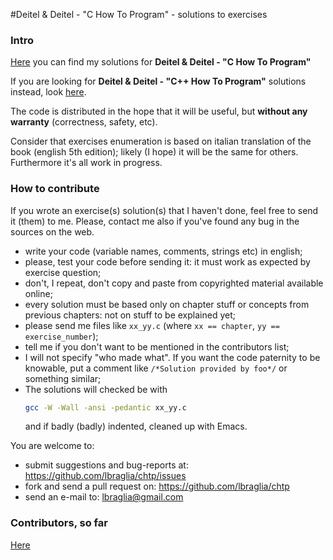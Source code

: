 #Deitel &amp; Deitel - "C How To Program" - solutions to exercises

### Intro

[Here](https://github.com/lbraglia/chtp/tree/master/src) you can
find my solutions for **Deitel &amp; Deitel - "C How To Program"**

If you are looking for **Deitel &amp; Deitel - "C++ How To Program"**
solutions instead, look
[here](https://github.com/lbraglia/cpphtp).

The code is distributed in the hope that it will be useful, but
**without any warranty** (correctness, safety, etc).

Consider that exercises enumeration is based on italian
translation of the book (english 5th edition); likely (I hope) it
will be the same for others. Furthermore it's all work in progress.

### How to contribute

If you wrote an exercise(s) solution(s) that I haven't done, feel
free to send it (them) to me. Please, contact me also if
you've found any bug in the sources on the web. 

* write your code (variable names, comments, strings etc) in
english;
* please, test your code before sending it: it must work as
expected by exercise question;
* don't, I repeat, don't copy and paste from copyrighted material
available online;
* every solution must be based only on chapter stuff or concepts
from previous chapters: not on stuff to be explained yet;
* please send me files like `xx_yy.c` (where `xx == chapter`, `yy ==
exercise_number`);
* tell me if you don't want to be mentioned in the contributors
list;
* I will not specify "who made what". If
you want the code paternity to be knowable, put a comment like
`/*Solution provided by foo*/` or something similar;
* The solutions will checked be with
  ```bash
  gcc -W -Wall -ansi -pedantic xx_yy.c 
  ```
  and if badly (badly) indented, cleaned up with Emacs.

You are welcome to:

- submit suggestions and bug-reports at: https://github.com/lbraglia/chtp/issues
- fork and send a pull request on: https://github.com/lbraglia/chtp
- send an e-mail to: lbraglia@gmail.com

### Contributors, so far

[Here](https://raw.github.com/lbraglia/chtp/master/CONTRIBUTORS)


